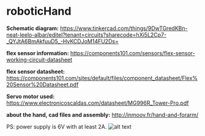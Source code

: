 # roboticHand

**Schematic diagram:** https://www.tinkercad.com/things/9DwTGredKBn-neat-leelo-albar/editel?tenant=circuits?sharecode=hXi5L2Cp7-_QYJtA6BmAkfuuD5_-HvKCDJoM14FU2Ds=

**flex sensor information:** https://components101.com/sensors/flex-sensor-working-circuit-datasheet

**flex sensor datasheet:** https://components101.com/sites/default/files/component_datasheet/Flex%20Sensor%20Datasheet.pdf

**Servo motor used:** https://www.electronicoscaldas.com/datasheet/MG996R_Tower-Pro.pdf

**about the hand, cad files and assembly:** http://inmoov.fr/hand-and-forarm/

PS: power supply is 6V with at least 2A.
![alt text](https://user-images.githubusercontent.com/9074166/62165897-81438a00-b330-11e9-9bba-0c34bcb2ad0b.png)

